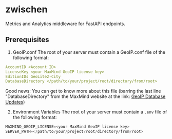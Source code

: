 # zwischen
Metrics and Analytics middleware for FastAPI endpoints.

## Prerequisites
1. GeoIP.conf
The root of your server must contain a GeoIP.conf file of the following format:

```yaml
AccountID <Account ID>
LicenseKey <your MaxMind GeoIP license key>
EditionIDs GeoLite2-City
DatabaseDirectory </path/to/your/project/root/directory/from/root>
```

Good news: You can get to know more about this file (barring the last line "DatabaseDirectory" from the MaxMind website at the link: [GeoIP Database Updates](https://dev.maxmind.com/geoip/updating-databases/))

2. Environment Variables
The root of your server must contain a `.env` file of the following format:

```C
MAXMIND_GEOIP_LICENSE=<your MaxMind GeoIP license key>
SERVER_PATH=</path/to/your/project/root/directory/from/root>
```